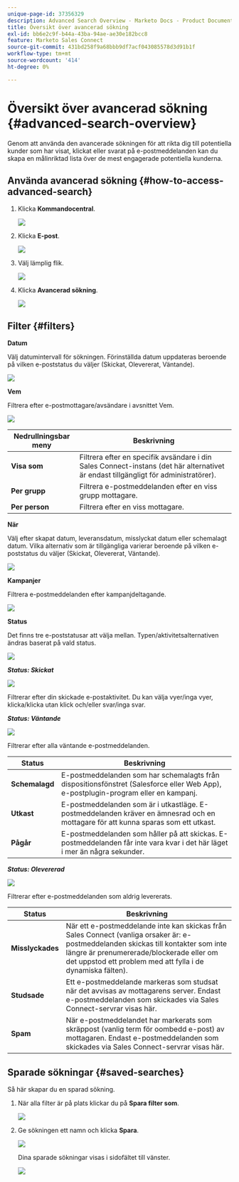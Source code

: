 ```yaml
---
unique-page-id: 37356329
description: Advanced Search Overview - Marketo Docs - Product Documentation
title: Översikt över avancerad sökning
exl-id: bb6e2c9f-b44a-43ba-94ae-ae30e182bcc8
feature: Marketo Sales Connect
source-git-commit: 431bd258f9a68bbb9df7acf043085578d3d91b1f
workflow-type: tm+mt
source-wordcount: '414'
ht-degree: 0%

---
```


# Översikt över avancerad sökning {#advanced-search-overview}

Genom att använda den avancerade sökningen för att rikta dig till potentiella kunder som har visat, klickat eller svarat på e-postmeddelanden kan du skapa en målinriktad lista över de mest engagerade potentiella kunderna.

## Använda avancerad sökning {#how-to-access-advanced-search}

1. Klicka **Kommandocentral**.

   ![](assets/one.png)

1. Klicka **E-post**.

   ![](assets/two.png)

1. Välj lämplig flik.

   ![](assets/three.png)

1. Klicka **Avancerad sökning**.

   ![](assets/four.png)

## Filter {#filters}

**Datum**

Välj datumintervall för sökningen. Förinställda datum uppdateras beroende på vilken e-poststatus du väljer (Skickat, Olevererat, Väntande).

![](assets/date.png)

**Vem**

Filtrera efter e-postmottagare/avsändare i avsnittet Vem.

![](assets/who.png)

| Nedrullningsbar meny | Beskrivning |
|---|---|
| **Visa som** | Filtrera efter en specifik avsändare i din Sales Connect-instans (det här alternativet är endast tillgängligt för administratörer). |
| **Per grupp** | Filtrera e-postmeddelanden efter en viss grupp mottagare. |
| **Per person** | Filtrera efter en viss mottagare. |

**När**

Välj efter skapat datum, leveransdatum, misslyckat datum eller schemalagt datum. Vilka alternativ som är tillgängliga varierar beroende på vilken e-poststatus du väljer (Skickat, Olevererat, Väntande).

![](assets/when.png)

**Kampanjer**

Filtrera e-postmeddelanden efter kampanjdeltagande.

![](assets/campaigns.png)

**Status**

Det finns tre e-poststatusar att välja mellan. Typen/aktivitetsalternativen ändras baserat på vald status.

![](assets/status.png)

***Status: Skickat***

![](assets/status-sent.png)

Filtrerar efter din skickade e-postaktivitet. Du kan välja vyer/inga vyer, klicka/klicka utan klick och/eller svar/inga svar.

***Status: Väntande***

![](assets/status-pending.png)

Filtrerar efter alla väntande e-postmeddelanden.

| Status | Beskrivning |
|---|---|
| **Schemalagd** | E-postmeddelanden som har schemalagts från dispositionsfönstret (Salesforce eller Web App), e-postplugin-program eller en kampanj. |
| **Utkast** | E-postmeddelanden som är i utkastläge. E-postmeddelanden kräver en ämnesrad och en mottagare för att kunna sparas som ett utkast. |
| **Pågår** | E-postmeddelanden som håller på att skickas. E-postmeddelanden får inte vara kvar i det här läget i mer än några sekunder. |

***Status: Olevererad***

![](assets/status-undelivered.png)

Filtrerar efter e-postmeddelanden som aldrig levererats.

| Status | Beskrivning |
|---|---|
| **Misslyckades** | När ett e-postmeddelande inte kan skickas från Sales Connect (vanliga orsaker är: e-postmeddelanden skickas till kontakter som inte längre är prenumererade/blockerade eller om det uppstod ett problem med att fylla i de dynamiska fälten). |
| **Studsade** | Ett e-postmeddelande markeras som studsat när det avvisas av mottagarens server. Endast e-postmeddelanden som skickades via Sales Connect-servrar visas här. |
| **Spam** | När e-postmeddelandet har markerats som skräppost (vanlig term för oombedd e-post) av mottagaren. Endast e-postmeddelanden som skickades via Sales Connect-servrar visas här. |

## Sparade sökningar {#saved-searches}

Så här skapar du en sparad sökning.

1. När alla filter är på plats klickar du på **Spara filter som**.

   ![](assets/save-search-1.png)

1. Ge sökningen ett namn och klicka **Spara**.

   ![](assets/save-search-2.png)

   Dina sparade sökningar visas i sidofältet till vänster.

   ![](assets/advanced-search-overview-15.png)
